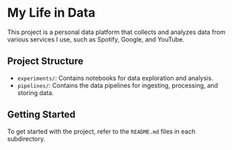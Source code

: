 # My Life in Data

This project is a personal data platform that collects and analyzes data from various services I use, such as Spotify, Google, and YouTube.

## Project Structure

-   `experiments/`: Contains notebooks for data exploration and analysis.
-   `pipelines/`: Contains the data pipelines for ingesting, processing, and storing data.

## Getting Started

To get started with the project, refer to the `README.md` files in each subdirectory.

